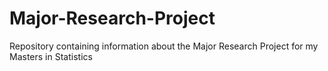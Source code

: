 # Major-Research-Project
Repository containing information about the Major Research Project for my Masters in Statistics
